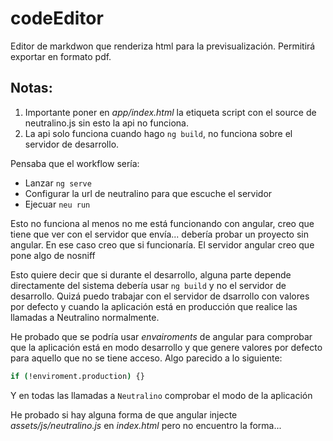 # codeEditor

Editor de markdwon que renderiza html para la previsualización. Permitirá exportar en formato pdf.

## Notas:

1. Importante poner en _app/index.html_ la etiqueta script con el source de neutralino.js sin esto la api no funciona.
2. La api solo funciona cuando hago `ng build`, no funciona sobre el servidor de desarrollo.

Pensaba que el workflow sería:

- Lanzar `ng serve`
- Configurar la url de neutralino para que escuche el servidor
- Ejecuar `neu run`

Esto no funciona al menos no me está funcionando con angular, creo que tiene que ver con el servidor que envía...
debería probar un proyecto sin angular. En ese caso creo que si funcionaría. El servidor angular creo que pone algo de
nosniff

Esto quiere decir que si durante el desarrollo, alguna parte depende directamente del sistema debería usar `ng build` y
no el servidor de desarrollo. Quizá puedo trabajar con el servidor de dsarrollo con valores por defecto y cuando la
aplicación está en producción que realice las llamadas a Neutralino normalmente.

He probado que se podría usar _envairoments_ de angular para comprobar que la aplicación está en modo desarrollo y que
genere valores por defecto para aquello que no se tiene acceso. Algo parecido a lo siguiente:

``` bash
if (!enviroment.production) {}
```

Y en todas las llamadas a `Neutralino` comprobar el modo de la aplicación

He probado si hay alguna forma de que angular injecte _assets/js/neutralino.js_ en _index.html_ pero no encuentro la forma...
